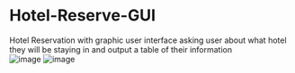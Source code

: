 # Hotel-Reserve-GUI
Hotel Reservation with graphic user interface asking user about what hotel they will be staying in and output a table of their information <br />
![image](https://user-images.githubusercontent.com/29586968/57802714-34cab400-771c-11e9-89be-c83bdd1a6104.png)
![image](https://user-images.githubusercontent.com/29586968/57802772-52981900-771c-11e9-9124-3a4acd86bcc0.png)

